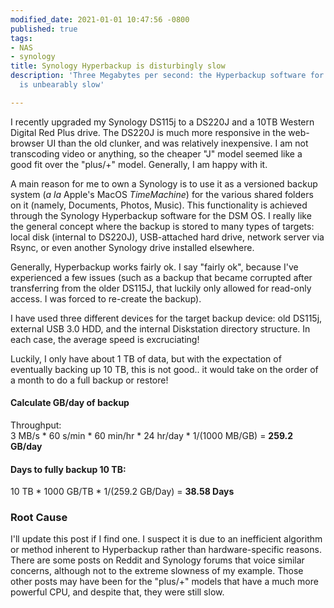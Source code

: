```yaml
---
modified_date: 2021-01-01 10:47:56 -0800
published: true
tags:
- NAS
- synology
title: Synology Hyperbackup is disturbingly slow
description: 'Three Megabytes per second: the Hyperbackup software for Synology NAS
  is unbearably slow'

---
```

I recently upgraded my Synology DS115j to a DS220J and a 10TB Western Digital Red Plus drive. The DS220J is much more responsive in the web-browser UI than the old clunker, and was relatively inexpensive. I am not transcoding video or anything, so the cheaper "J" model seemed like a good fit over the "plus/+" model. Generally, I am happy with it.

A main reason for me to own a Synology is to use it as a versioned backup system (_a la_ Apple's MacOS _TimeMachine_) for the various shared folders on it (namely, Documents, Photos, Music). This functionality is achieved through the Synology Hyperbackup software for the DSM OS. I really like the general concept where the backup is stored to many types of targets: local disk (internal to DS220J), USB-attached hard drive, network server via Rsync, or even another Synology drive installed elsewhere.

Generally, Hyperbackup works fairly ok. I say "fairly ok", because I've experienced a few issues (such as a backup that became corrupted after transferring from the older DS115J, that luckily only allowed for read-only access. I was forced to re-create the backup).

I have used three different devices for the target backup device: old DS115j, external USB 3.0 HDD, and the internal Diskstation directory structure. In each case, the average speed is excruciating! 

Luckily, I only have about 1 TB of data, but with the expectation of eventually backing up 10 TB, this is not good.. it would take on the order of a month to do a full backup or restore!

#### Calculate GB/day of backup

Throughput:   
3 MB/s * 60 s/min * 60 min/hr * 24 hr/day * 1/(1000 MB/GB) = **259.2 GB/day**

#### Days to fully backup 10 TB:

10 TB * 1000 GB/TB * 1/(259.2 GB/Day) = **38.58 Days**

### Root Cause

I'll update this post if I find one. I suspect it is due to an inefficient algorithm or method inherent to Hyperbackup rather than hardware-specific reasons. There are some posts on Reddit and Synology forums that voice similar concerns, although not to the extreme slowness of my example. Those other posts may have been for the "plus/+" models that have a much more powerful CPU, and despite that, they were still slow.